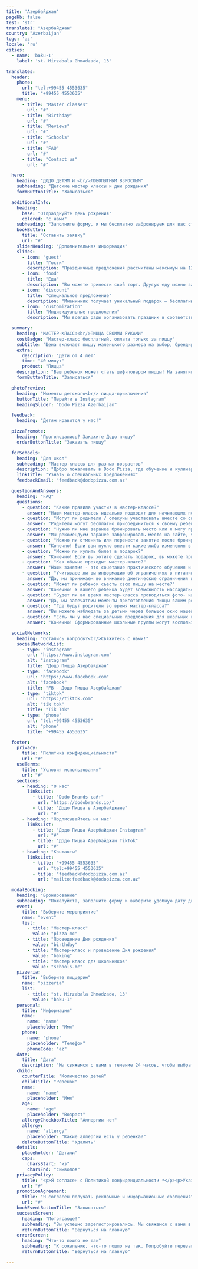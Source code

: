 ```yaml
---
title: 'Азербайджан'
pageHb: false
test: 'str'
translate1: "Азербайджан"
country: "Azerbaijan"
logo: 'az'
locale: 'ru'
cities:
  - name: 'baku-1'
    label: 'st. Mirzəbala Əhmədzadə, 13'

translates:
  header:
    phone:
      url: "tel:+99455 4553635"
      title: "+99455 4553635"
    menu:
      - title: "Master classes"
        url: "#"
      - title: "Birthday"
        url: "#"
      - title: "Reviews"
        url: "#"
      - title: "Schools"
        url: "#"
      - title: "FAQ"
        url: "#"
      - title: "Contact us"
        url: "#"

  hero:
    heading: "ДОДО ДЕТЯМ И <br/>ЛЮБОПЫТНЫМ ВЗРОСЛЫМ"
    subheading: "Детские мастер классы и дни рождения"
    formButtonTitle: "Записаться"

  additionalInfo:
    heading:
      base: "Отпразднуйте день рождения"
      colored: "с нами"
    subheading: "Заполните форму, и мы бесплатно забронируем для вас столик"
    bookButton:
      title: "Оставить заявку"
      url: "#"
    sliderHeading: "Дополнительная информация"
    slides:
      - icon: "guest"
        title: "Гости"
        description: "Праздничные предложения рассчитаны максимум на 12 гостей. Взрослые могут бесплатно присоединиться к своему ребенку и готовить вместе с ним, помогая ему при необходимости."
      - icon: "food"
        title: "Еда"
        description: "Вы можете принести свой торт. Другую еду можно заказать на месте через приложение Dodo Pizza."
      - icon: "discount"
        title: "Специальное предложение"
        description: "Именинник получает уникальный подарок — бесплатный мастер-класс по приготовлению пиццы!"
      - icon: "customization"
        title: "Индивидуальные предложения"
        description: "Мы всегда рады организовать праздник в соответствии с вашими пожеланиями, поэтому обращайтесь к нам, и вместе мы создадим волшебный день рождения для вашего ребенка."

  summary:
    heading: "МАСТЕР-КЛАСС:<br/>ПИЦЦА СВОИМИ РУКАМИ"
    costBadge: "Мастер-класс бесплатный, оплата только за пиццу"
    subtitle: "Цена включает пиццу маленького размера на выбор, брендированный мерч и диплом шеф-повара"
    extra:
      description: "Дети от 4 лет"
      time: "40 минут"
      product: "Пицца"
    description: "Ваш ребенок может стать шеф-поваром пиццы! На занятии они подготовят тесто, выберут начинки и создадут свой собственный кулинарный шедевр, а наши дружелюбные мастера дадут индивидуальные рекомендации."
    formButtonTitle: "Записаться"

  photoPreview:
    heading: "Моменты детского<br/> пицца-приключения"
    buttonTitle: "Перейти в Instagram"
    headingSlider: "Dodo Pizza Azerbaijan"

  feedback:
    heading: "Детям нравится у нас!"

  pizzaPromote:
    heading: "Проголодались? Закажите Додо пиццу"
    orderButtonTitle: "Заказать пиццу"

  forSchools:
    heading: "Для школ"
    subheading: "Мастер-классы для разных возрастов"
    description: "Добро пожаловать в Dodo Pizza, где обучение и кулинарное творчество соединяются воедино! Наша программа для школ предлагает практический, образовательный опыт с мастер-классом по приготовлению пиццы. Свяжитесь с нами, чтобы обсудить даты и цены, или оставьте заявку, и мы свяжемся с вами."
    linkTitle: "Узнать о специальных предложениях"
    feedbackEmail: "feedback@dodopizza.com.az"

  questionAndAnswers:
    heading: "FAQ"
    questions:
      - question: "Какие правила участия в мастер-классе?"
        answer: "Наши мастер-классы идеально подходят для начинающих поваров в возрасте от 4 лет. Продолжительность каждого мастер-класса составляет 40 минут. Чтобы обеспечить индивидуальный подход и интерактивную атмосферу, мы ограничиваем размер обычных мастер-классов 4-5 детьми."
      - question: "Могут ли родители / опекуны участвовать вместе со своими детьми?"
        answer: "Родители могут бесплатно присоединиться к своему ребенку и готовить вместе с ним, помогая ему, когда это необходимо. Если родители захотят приготовить пиццу отдельно, плата за участие будет такой же - цена приготовленной пиццы."
      - question: "Нужно ли мне заранее бронировать место или я могу просто прийти в любой день?"
        answer: "Мы рекомендуем заранее забронировать место на сайте, чтобы гарантировать себе место. Регистрация день в день зависит от наличия свободных мест."
      - question: "Можно ли отменить или перенести занятие после бронирования онлайн?"
        answer: "Конечно! Если вам нужно внести какие-либо изменения в бронирование, support@dodoacademy.az свяжитесь с ним по электронной почте, WhatsApp или по телефону +99455 4553635. Бронирование можно изменить не позднее, чем за 24 часа до начала мастер-класса."
      - question: "Можно ли купить билет в подарок?"
        answer: "Конечно! Если вы хотите сделать подарок, вы можете приобрести подарочный сертификат."
      - question: "Как обычно проходит мастер-класс?"
        answer: "Наши занятия - это сочетание практического обучения и веселых развлечений. На занятиях по приготовлению пиццы юные повара создают свои пиццы от начала и до конца, включая раскатывание теста и выбор начинки. Дети используют безопасные кулинарные инструменты под руководством наших опытных инструкторов."
      - question: "Учитываее ли вы информацию об ограничениях в питании и аллергиях?"
        answer: "Да, мы принимаем во внимание диетические ограничения и аллергии. Во время регистрации, пожалуйста, сообщите нам о любых пищевых аллергиях или диетических ограничениях, которые могут быть у вашего ребенка. Безопасность и удовольствие вашего ребенка - наши главные приоритеты, и мы с нетерпением хотим сделать время, проведенное с нами, незабываемым и беззаботным. Также обращаем ваше внимание, что вы и ваш ребенок не сможете принять участие в мастер-классе, если у вас есть симптомы вирусного респираторного заболевания."
      - question: "Может ли ребенок съесть свою пиццу на месте?"
        answer: "Конечно! У вашего ребенка будет возможность насладиться своим кулинарным шедевром прямо на месте."
      - question: "Будет ли во время мастер-класса проводиться фото- или видеосъемка?"
        answer: "Да, мы запечатлим моменты приготовления пиццы вашим ребенком если вы дадите согласие! Отснятый материал будет передан родителям по безопасной ссылке в WhatsApp в течение нескольких часов после окончания мастер-класса. Дополнительная плата за эту услугу не требуется. Если вы не хотите, чтобы вашего ребенка снимали, сообщите об этом менеджеру. Для нас важна конфиденциальность вашего ребенка и ваше спокойствие!"
      - question: "Где будут родители во время мастер-класса?"
        answer: "Вы можете наблюдать за детьми через большое окно нашей открытой кухни в зале ресторана. Кроме того, вы можете воспользоваться услугой онлайн-просмотра на сайте www.dodopizza.az и в мобильном приложении. В зоне ожидания вы можете заказать пиццу, закуски и напитки."
      - question: "Есть ли у вас специальные предложения для школьных групп?"
        answer: "Конечно! Сформированные школьные группы могут воспользоваться нашими специальными предложениями для мастер-классов. Свяжитесь с нами, чтобы организовать индивидуальный опыт для ваших учеников."

  socialNetworks:
    heading: "Остались вопросы?<br/>Свяжитесь с нами!"
    socialNetworkList:
      - type: "instagram"
        url: "https://www.instagram.com"
        alt: "instagram"
        title: "Додо Пицца Азербайджан"
      - type: "facebook"
        url: "https://www.facebook.com"
        alt: "facebook"
        title: "FB - Додо Пицца Азербайджан"
      - type: "tiktok"
        url: "https://tiktok.com"
        alt: "tik tok"
        title: "Tik Tok"
      - type: "phone"
        url: "tel:+99455 4553635"
        alt: "phone"
        title: "+99455 4553635"

  footer:
    privacy:
      title: "Политика конфиденциальности"
      url: "#"
    useTerms:
      title: "Условия использования"
      url: "#"
    sections:
      - heading: "О нас"
        linksList:
          - title: "Dodo Brands сайт"
            url: "https://dodobrands.io/"
          - title: "Додо Пицца в Азербайджане"
            url: "#"
      - heading: "Подписывайтесь на нас"
        linksList:
          - title: "Додо Пицца Азербайджан Instagram"
            url: "#"
          - title: "Додо Пицца Азербайджан TikTok"
            url: "#"
      - heading: "Контакты"
        linksList:
          - title: "+99455 4553635"
            url: "tel:+99455 4553635"
          - title: "feedback@dodopizza.com.az"
            url: "mailto:feedback@dodopizza.com.az"

  modalBooking:
    heading: "Бронирование"
    subheading: "Пожалуйста, заполните форму и выберите удобную дату для участия."
    event:
      title: "Выберите мероприятие"
      name: "event"
      list:
        - title: "Мастер-класс"
          value: "pizza-mc"
        - title: "Проведение Дня рождения"
          value: "birthday"
        - title: "Мастер-класс и проведение Дня рождения"
          value: "baking"
        - title: "Мастер класс для школьников"
          value: "schools-mc"
    pizzeria:
      title: "Выберите пиццерию"
      name: "pizzeria"
      list:
        - title: "st. Mirzəbala Əhmədzadə, 13"
          value: "baku-1"
    personal:
      title: "Информация"
      name:
        name: "name"
        placeholder: "Имя"
      phone:
        name: "phone"
        placeholder: "Телефон"
        phoneCode: "az"
    date:
      title: "Дата"
      description: "Мы свяжемся с вами в течение 24 часов, чтобы выбрать дату и время вашего визита."
    child:
      counterTitle: "Количество детей"
      childTitle: "Ребенок"
      name:
        name: "name"
        placeholder: "Имя"
      age:
        name: "age"
        placeholder: "Возраст"
      allergyCheckboxTitle: "Аллергии нет"
      allergy:
        name: "allergy"
        placeholder: "Какие аллергии есть у ребенка?"
      deleteButtonTitle: "Удалить"
    details:
      placeholder: "Детали"
      caps:
        charsStart: "из"
        charsEnd: "символов"
    privacyPolicy:
      title: "<p>Я согласен с Политикой конфиденциальности *</p><p>Указанные вами персональные данные могут обрабатываться (сбор, систематизация, накопление, хранение, обновление, модификация, использование, обезличивание, уничтожение, передача) компанией Capian Pizza MMC (далее - Оператор) и другими третьими лицами, привлеченными Оператором в соответствии с Политикой конфиденциальности.</p>"
      url: "#"
    promotionAgreement:
      title: "Я согласен получать рекламные и информационные сообщения\n от Capian Pizza MMC по каналам связи (SMS, push, электронная почта и т.д.)"
      url: "#"
    bookEventButtonTitle: "Записаться"
    successScreen:
      heading: "Потрясающе!"
      subheading: "Вы успешно зарегистрировались. Мы свяжемся с вами в течение 24 часов, чтобы выбрать дату и время вашего визита."
      returnButtonTitle: "Вернуться на главную"
    errorScreen:
      heading: "Что-то пошло не так"
      subheading: "К сожалению, что-то пошло не так. Попробуйте перезагрузить страницу и забронировать снова."
      returnButtonTitle: "Вернуться на главную"

---
```


